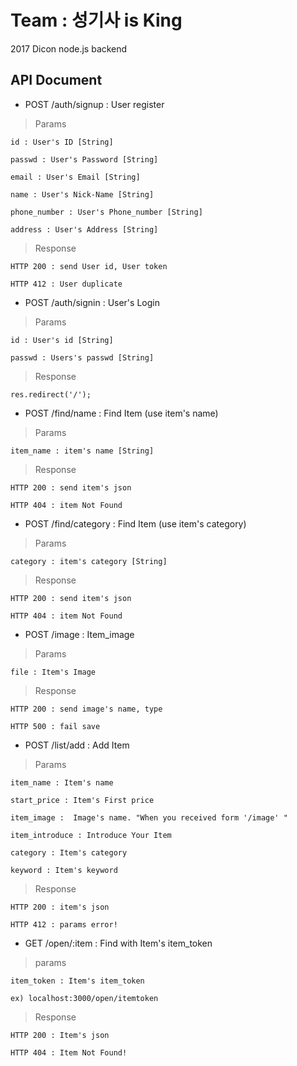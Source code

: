 # Team : 성기사 is King
2017 Dicon node.js backend

## API Document

* POST /auth/signup : User register

> Params

    id : User's ID [String]

    passwd : User's Password [String]

    email : User's Email [String]

    name : User's Nick-Name [String]

    phone_number : User's Phone_number [String]

    address : User's Address [String]

> Response

    HTTP 200 : send User id, User token

    HTTP 412 : User duplicate

* POST /auth/signin : User's Login

> Params

    id : User's id [String]

    passwd : Users's passwd [String]

> Response

    res.redirect('/');

* POST /find/name : Find Item (use item's name)

> Params

    item_name : item's name [String]

> Response

    HTTP 200 : send item's json

    HTTP 404 : item Not Found

* POST /find/category : Find Item (use item's category)

> Params

    category : item's category [String]

> Response

    HTTP 200 : send item's json

    HTTP 404 : item Not Found

* POST /image : Item_image

> Params

    file : Item's Image

> Response

    HTTP 200 : send image's name, type

    HTTP 500 : fail save

* POST /list/add : Add Item

> Params

    item_name : Item's name

    start_price : Item's First price

    item_image :  Image's name. "When you received form '/image' "

    item_introduce : Introduce Your Item

    category : Item's category

    keyword : Item's keyword

> Response

    HTTP 200 : item's json

    HTTP 412 : params error!

* GET /open/:item : Find with Item's item_token

> params

    item_token : Item's item_token

    ex) localhost:3000/open/itemtoken

> Response

    HTTP 200 : Item's json

    HTTP 404 : Item Not Found!
